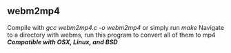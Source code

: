 ## webm2mp4
Compile with *gcc webm2mp4.c -o webm2mp4* or simply run *make*
Navigate to a directory with webms, run this program to convert all of them to mp4 <br />
***Compatible with OSX, Linux, and BSD***
